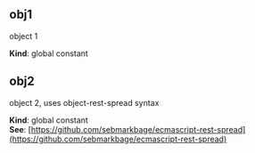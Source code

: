 ## obj1
object 1

**Kind**: global constant  
## obj2
object 2, uses object-rest-spread syntax

**Kind**: global constant  
**See**: [https://github.com/sebmarkbage/ecmascript-rest-spread](https://github.com/sebmarkbage/ecmascript-rest-spread)
